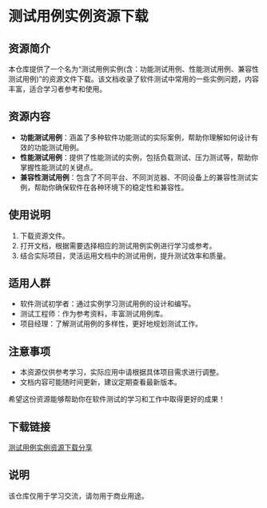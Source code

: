 # 测试用例实例资源下载

## 资源简介

本仓库提供了一个名为“测试用例实例(含：功能测试用例、性能测试用例、兼容性测试用例)”的资源文件下载。该文档收录了软件测试中常用的一些实例问题，内容丰富，适合学习者参考和使用。

## 资源内容

- **功能测试用例**：涵盖了多种软件功能测试的实际案例，帮助你理解如何设计有效的功能测试用例。
- **性能测试用例**：提供了性能测试的实例，包括负载测试、压力测试等，帮助你掌握性能测试的关键点。
- **兼容性测试用例**：包含了不同平台、不同浏览器、不同设备上的兼容性测试实例，帮助你确保软件在各种环境下的稳定性和兼容性。

## 使用说明

1. 下载资源文件。
2. 打开文档，根据需要选择相应的测试用例实例进行学习或参考。
3. 结合实际项目，灵活运用文档中的测试用例，提升测试效率和质量。

## 适用人群

- 软件测试初学者：通过实例学习测试用例的设计和编写。
- 测试工程师：作为参考资料，丰富测试用例库。
- 项目经理：了解测试用例的多样性，更好地规划测试工作。

## 注意事项

- 本资源仅供参考学习，实际应用中请根据具体项目需求进行调整。
- 文档内容可能随时间更新，建议定期查看最新版本。

希望这份资源能够帮助你在软件测试的学习和工作中取得更好的成果！

## 下载链接
[测试用例实例资源下载分享](https://pan.quark.cn/s/50141344ee6f)

## 说明

该仓库仅用于学习交流，请勿用于商业用途。
